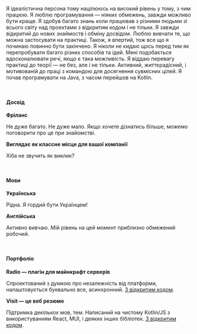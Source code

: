 Я ідеалістична персона тому націлююсь на високий рівень у тому, з чим працюю. Я люблю програмування — ніяких обмежень, завжди можливо бути краще. Я здобув багато знань коли працював з різними людьми зі всього світу над проектами з відкритим кодом і не тільки. Я завжди відкритий до нових знаймоств і обміну досвідом. Люблю вивчати те, що можна застосувати на практиці. Також, я впертий, тож все що я починаю повинно бути закінчено. Я ніколи не кидаю щось перед тим як перепробувати багато різних способів та ідей. Мені подобається вдосконалювати речі, якщо є така можливість. Я віддаю перевагу практиці до теорії — не без, але і не тільки. Активний, життєрадісний, і мотивованій до праці з командою для досягнення сувмісних цілей. Я почав програмувати на Java, з часом перейшов на Kotlin.

<pre>

</pre>

#### Досвід

**Фріланс**

Не дуже багато. Не дуже мало. Якщо хочете дізнатись більше, можемо поговорити про це при знайомстві.

**Виглядає як классне місце для вашої компанії**

Хіба не звучить як виклик?

<pre>

</pre>

#### Мови

**Українська**

Рідна. Я гордий бути Українцем!

**Англійська**

Активно вивчаю. Мій рівень на цей момент приблизно обмежений робочий.

<pre>

</pre>

#### Портфоліо

**Radio — плагін для майнкрафт серверів**

Спроектований з думкою про незалежність від платформи, налаштовується буквально все, асинхронний. [З відкритим кодом](https://github.com/vie10/radio).

**Visit — це веб резюме**

Підтримка декількох мов, тем. Написаний на чистому Kotlin/JS з використуванням React, MUI, і деяких інших бібліотек. [З відкритим кодом](https://github.com/vie10/visit).

